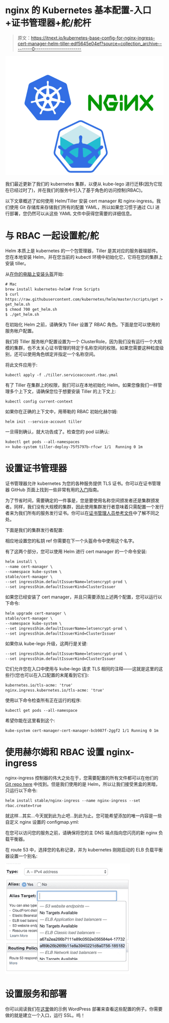 # nginx 的 Kubernetes 基本配置-入口+证书管理器+舵/舵杆

> 原文：<https://itnext.io/kubernetes-base-config-for-nginx-ingress-cert-manager-helm-tiller-edf5645e04ef?source=collection_archive---------0----------------------->

![](img/e2ed62d388ee65d6d1a3171b1d2ede82.png)

我们最近更新了我们的 kubernetes 集群，以便从 kube-lego 进行迁移(因为它现在已经过时了)，并在我们的服务中引入了基于角色的访问控制(RBAC)。

以下文章概述了如何使用 Helm/Tiller 安装 cert manager 和 nginx-ingress。我们使用 Git 存储库来存储我们所有的配置 YAML，所以如果您习惯于通过 CLI 进行部署，您仍然可以从这些 YAML 文件中获得您需要的详细信息。

# 与 RBAC 一起设置舵/舵

Helm 本质上是 kubernetes 的一个包管理器，Tiller 是其对应的服务器端部件。您在本地安装 Helm，并在您当前的 kubectl 环境中初始化它，它将在您的集群上安装 tiller。

从[在你的电脑上安装头盔](https://docs.helm.sh/using_helm/)开始:

```
# Mac
brew install kubernetes-helm# From Scripts
$ curl https://raw.githubusercontent.com/kubernetes/helm/master/scripts/get > get_helm.sh
$ chmod 700 get_helm.sh
$ ./get_helm.sh
```

在初始化 Helm 之前，请确保为 Tiller 设置了 RBAC 角色。下面是您可以使用的服务帐户配置。

我们将 Tiller 服务帐户配置设置为一个 ClusterRole，因为我们没有运行一个大规模的集群，也不太关心证书管理的特定于名称空间的权限。如果您需要这种粒度级别，还可以使用角色绑定并指定一个名称空间。

将此文件应用于:

```
kubectl apply -f ./tiller.serviceaccount.rbac.ymal
```

有了 Tiller 在集群上的权限，我们可以在本地初始化 Helm。如果您像我们一样管理多个上下文，请确保您位于想要安装 Tiller 的上下文上:

```
kubectl config current-context
```

如果你在正确的上下文中，用蒂勒的 RBAC 初始化赫尔姆:

```
helm init --service-account tiller
```

一旦得到确认，就大功告成了。检查您的 pod 以确认:

```
kubectl get pods --all-namespaces
>> kube-system tiller-deploy-75f5797b-rfcwr 1/1  Running 0 1m
```

# 设置证书管理器

证书管理器允许 kubernetes 为您的各种服务提供 TLS 证书。你可以在证书管理器 GitHub 页面上找到一些非常有用的[入门](https://github.com/jetstack/cert-manager/tree/master/docs/getting-started)指南。

为了节省时间，需要确定的一件事是，您是要使用名称空间颁发者还是集群颁发者。同样，我们没有大规模的集群，因此使用集群发行者意味着只需配置一个发行者来为我们所有的服务发行证书。你可以在[证书管理人员参考文件](https://github.com/jetstack/cert-manager/blob/master/docs/reference/issuers.rst)中了解不同之处。

下面是我们的集群发行者配置:

相应地设置您的私钥 ref 你需要在下一个头盔命令中使用这个名字。

有了这两个部分，您可以使用 Helm 进行 cert manager 的一个命令安装:

```
helm install \
--name cert-manager \
--namespace kube-system \
stable/cert-manager \
--set ingressShim.defaultIssuerName=letsencrypt-prod \
--set ingressShim.defaultIssuerKind=ClusterIssuer
```

如果您已经安装了 cert manager，并且只需要添加上述两个配置，您可以运行以下命令:

```
helm upgrade cert-manager \
stable/cert-manager \
--namespace kube-system \
--set ingressShim.defaultIssuerName=letsencrypt-prod \
--set ingressShim.defaultIssuerKind=ClusterIssuer
```

如果你从 kube-lego 升级，这两行是关键:

```
--set ingressShim.defaultIssuerName=letsencrypt-prod \
--set ingressShim.defaultIssuerKind=ClusterIssuer
```

它们允许您在入口中使用与 kube-lego 请求 TLS 相同的注释——这就是这里的这些行(您也可以在入口配置的末尾看到它们):

```
kubernetes.io/tls-acme: 'true'
nginx.ingress.kubernetes.io/tls-acme: 'true'
```

使用以下命令检查所有正在运行的程序:

```
kubectl get pods --all-namespace
```

希望你能在这里看到这个:

```
kube-system cert-manager-cert-manager-bcb987f-2ggf2 1/1 Running 0 1m
```

# 使用赫尔姆和 RBAC 设置 nginx-ingress

nginx-ingress 控制器的伟大之处在于，您需要配置的所有文件都可以在他们的 [Git repo here](https://github.com/kubernetes/ingress-nginx/tree/master/deploy) 中找到。但是我们使用的是 Helm，所以让我们接受黑盒的黑暗，只运行以下命令:

```
helm install stable/nginx-ingress --name nginx-ingress --set rbac.create=true
```

就这样…其实…今天就到此为止吧…到此为止。您可能希望添加的唯一内容是一些自定义 nginx 设置的 configmap.yml:

在您可以访问您的服务之前，请确保将您的主 DNS 端点指向您闪亮的新 nginx 负载平衡器。

在 route 53 中，选择您的名称记录，并为 kubernetes 刚刚启动的 ELB 负载平衡器设置一个别名:

![](img/eb0584e63a6b780a4e725a9b10791154.png)

# 设置服务和部署

你可以阅读我们在[这里](https://medium.com/@logojoyapp/the-worlds-longest-wordpress-deployment-5eda086bbc62)做的示例 WordPress 部署来查看这些配置的例子。你需要做的就是建立一个入口，运行 SSL。呜！